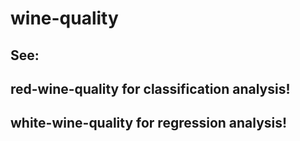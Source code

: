 # wine-quality

## See:
## red-wine-quality for classification analysis!
## white-wine-quality for regression analysis!
